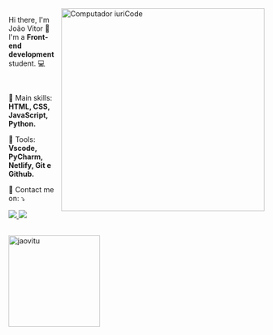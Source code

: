 <img src="https://raw.githubusercontent.com/MicaelliMedeiros/micaellimedeiros/master/image/computer-illustration.png" min-width="400px" max-width="400px" width="400px" align="right" alt="Computador iuriCode">

<p align="left"> 
    Hi there, I'm João Vitor 👋<br>
    I'm a <strong>Front-end development</strong> student. 💻
</p>

<br>

<p align="left">
  🦄 Main skills: <strong>HTML, CSS, JavaScript, Python.</strong>
</p>

<p align="left">
  💼 Tools: <strong>Vscode, PyCharm, Netlify, Git e Github.</strong>
</p>

<p align="left">
  💌 Contact me on: ⤵️
</p>

<p align="left">
    <a href="https://www.linkedin.com/in/jaovitu/" alt="Linkedin" target="_blank">
    <img src="https://img.shields.io/badge/-Linkedin-6610F2?style=for-the-badge&logo=Linkedin&logoColor=FFFFFF&link=https://https://www.linkedin.com/in/jaovitu/"/>
  </a>

  <a href="mailto:jvgomes.dev@gmail.com" alt="Discord">
    <img src="https://img.shields.io/badge/-Gmail-6610F2?style=for-the-badge&logo=Gmail&logoColor=FFFFFF&link=mailto:jvgomes.dev@gmail.com"/>
  </a>
</p>

<br>

<div>
  <img align="left" style="margin-right: 10px; height: 180px" src="https://github-readme-stats.vercel.app/api?username=jaovitu&show_icons=true&locale=en" alt="jaovitu" />
</div>
